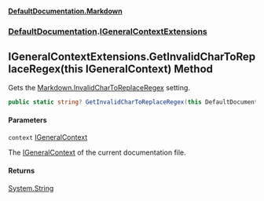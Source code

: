 #### [DefaultDocumentation\.Markdown](../../index.md 'index')
### [DefaultDocumentation](../../index.md#DefaultDocumentation 'DefaultDocumentation').[IGeneralContextExtensions](index.md 'DefaultDocumentation\.IGeneralContextExtensions')

## IGeneralContextExtensions\.GetInvalidCharToReplaceRegex\(this IGeneralContext\) Method

Gets the [Markdown\.InvalidCharToReplaceRegex](https://github.com/Doraku/DefaultDocumentation#MarkdownConfiguration_InvalidCharToReplaceRegex 'https://github\.com/Doraku/DefaultDocumentation\#MarkdownConfiguration\_InvalidCharToReplaceRegex') setting\.

```csharp
public static string? GetInvalidCharToReplaceRegex(this DefaultDocumentation.IGeneralContext context);
```
#### Parameters

<a name='DefaultDocumentation.IGeneralContextExtensions.GetInvalidCharToReplaceRegex(thisDefaultDocumentation.IGeneralContext).context'></a>

`context` [IGeneralContext](https://github.com/Doraku/DefaultDocumentation/blob/master/documentation/api/DefaultDocumentation/IGeneralContext/index.md 'DefaultDocumentation\.IGeneralContext')

The [IGeneralContext](https://github.com/Doraku/DefaultDocumentation/blob/master/documentation/api/DefaultDocumentation/IGeneralContext/index.md 'DefaultDocumentation\.IGeneralContext') of the current documentation file\.

#### Returns
[System\.String](https://learn.microsoft.com/en-us/dotnet/api/system.string 'System\.String')